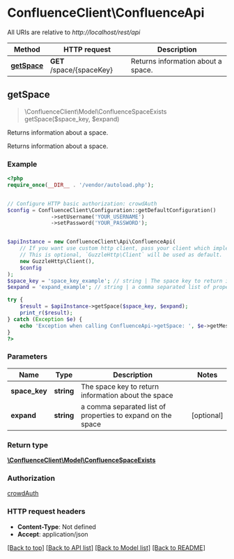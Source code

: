# ConfluenceClient\ConfluenceApi

All URIs are relative to *http://localhost/rest/api*

Method | HTTP request | Description
------------- | ------------- | -------------
[**getSpace**](ConfluenceApi.md#getSpace) | **GET** /space/{spaceKey} | Returns information about a space.



## getSpace

> \ConfluenceClient\Model\ConfluenceSpaceExists getSpace($space_key, $expand)

Returns information about a space.

Returns information about a space.

### Example

```php
<?php
require_once(__DIR__ . '/vendor/autoload.php');


// Configure HTTP basic authorization: crowdAuth
$config = ConfluenceClient\Configuration::getDefaultConfiguration()
              ->setUsername('YOUR_USERNAME')
              ->setPassword('YOUR_PASSWORD');


$apiInstance = new ConfluenceClient\Api\ConfluenceApi(
    // If you want use custom http client, pass your client which implements `GuzzleHttp\ClientInterface`.
    // This is optional, `GuzzleHttp\Client` will be used as default.
    new GuzzleHttp\Client(),
    $config
);
$space_key = 'space_key_example'; // string | The space key to return information about the space
$expand = 'expand_example'; // string | a comma separated list of properties to expand on the space

try {
    $result = $apiInstance->getSpace($space_key, $expand);
    print_r($result);
} catch (Exception $e) {
    echo 'Exception when calling ConfluenceApi->getSpace: ', $e->getMessage(), PHP_EOL;
}
?>
```

### Parameters


Name | Type | Description  | Notes
------------- | ------------- | ------------- | -------------
 **space_key** | **string**| The space key to return information about the space |
 **expand** | **string**| a comma separated list of properties to expand on the space | [optional]

### Return type

[**\ConfluenceClient\Model\ConfluenceSpaceExists**](../Model/ConfluenceSpaceExists.md)

### Authorization

[crowdAuth](../../README.md#crowdAuth)

### HTTP request headers

- **Content-Type**: Not defined
- **Accept**: application/json

[[Back to top]](#) [[Back to API list]](../../README.md#documentation-for-api-endpoints)
[[Back to Model list]](../../README.md#documentation-for-models)
[[Back to README]](../../README.md)

